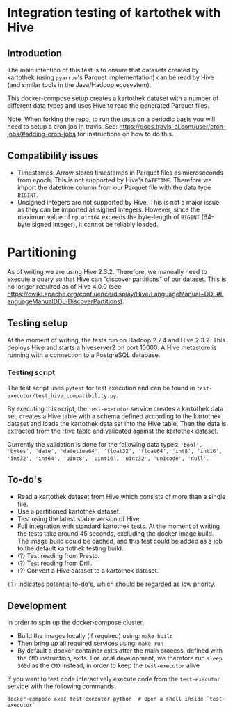 # Integration testing of kartothek with Hive

## Introduction
The main intention of this test is to ensure that datasets created by kartothek (using `pyarrow`'s Parquet implementation) can be read by Hive (and similar tools in the Java/Hadoop ecosystem).

This docker-compose setup creates a kartothek dataset with a number of different data types and uses Hive to read the generated Parquet files.

Note: When forking the repo, to run the tests on a periodic basis you will need to setup a cron job in travis. See:
https://docs.travis-ci.com/user/cron-jobs/#adding-cron-jobs for instructions on how to do this.

## Compatibility issues
 - Timestamps: Arrow stores timestamps in Parquet files as microseconds from epoch. This is not supported by Hive's `DATETIME`. Therefore we import the datetime column from our Parquet file with the data type `BIGINT`.
 - Unsigned integers are not supported by Hive. This is not a major issue as they can be imported as signed integers. However, since the maximum value of `np.uint64` exceeds the byte-length of `BIGINT` (64-byte signed integer), it cannot be reliably loaded.

# Partitioning
As of writing we are using Hive 2.3.2. Therefore, we manually need to execute a query so that Hive can "discover partitions" of our dataset. This is no longer required as of Hive 4.0.0 (see https://cwiki.apache.org/confluence/display/Hive/LanguageManual+DDL#LanguageManualDDL-DiscoverPartitions).
## Testing setup
At the moment of writing, the tests run on Hadoop 2.7.4 and Hive 2.3.2. This deploys Hive and starts a hiveserver2 on port 10000. 
A Hive metastore is running with a connection to a PostgreSQL database.

### Testing script
The test script uses `pytest` for test execution and can be found in `test-executor/test_hive_compatibility.py`.

By executing this script, the `test-executor` service creates a kartothek data set, creates a Hive table with a schema defined according to the kartothek dataset and loads the kartothek data set into the Hive table. Then the data is extracted from the Hive table and validated against the kartothek dataset.

Currently the validation is done for the following data types: `'bool', 'bytes', 'date', 'datetime64', 'float32', 'float64', 'int8', 'int16', 'int32', 'int64', 'uint8', 'uint16', 'uint32', 'unicode', 'null'`.

 ## To-do's
 - Read a kartothek dataset from Hive which consists of more than a single file.
 - Use a partitioned kartothek dataset.
 - Test using the latest stable version of Hive.
 - Full integration with standard kartothek tests.  At the moment of writing the tests take around 45 seconds, excluding the docker image build. The image build could be cached, and this test could be added as a job to the default kartothek testing build.
 - (?) Test reading from Presto.
 - (?) Test reading from Drill.
 - (?) Convert a Hive dataset to a kartothek dataset.

`(?)` indicates potential to-do's, which should be regarded as low priority.

## Development
In order to spin up the docker-compose cluster, 

- Build the images locally (if required) using: `make build` 
- Then bring up all required services using: `make run`
- By default a docker container exits after the main process, defined with the `CMD` instruction, exits. For local development, we therefore
run `sleep 365d` as the `CMD` instead, in order to keep the `test-executor` alive

If you want to test code interactively execute code from the `test-executor` service with the following commands:

    docker-compose exec test-executor python  # Open a shell inside `test-executor`
